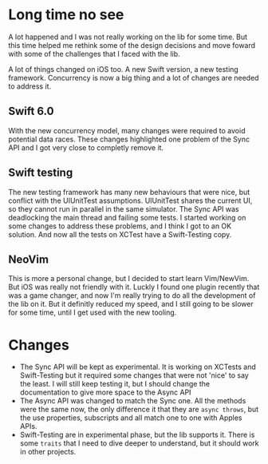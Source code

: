 # Long time no see

A lot happened and I was not really working on the lib for some time. But this time helped me rethink some of the design decisions and move foward with some of the challenges that I faced with the lib.

A lot of things changed on iOS too. A new Swift version, a new testing framework. Concurrency is now a big thing and a lot of changes are needed to address it.

## Swift 6.0

With the new concurrency model, many changes were required to avoid potential data races. These changes highlighted one problem of the Sync API and I got very close to completly remove it.

## Swift testing

The new testing framework has many new behaviours that were nice, but conflict with the UIUnitTest assumptions. UIUnitTest shares the current UI, so they cannot run in parallel in the same simulator. The Sync API was deadlocking the main thread and failing some tests. I started working on some changes to address these problems, and I think I got to an OK solution. And now all the tests on XCTest have a Swift-Testing copy.

## NeoVim

This is more a personal change, but I decided to start learn Vim/NewVim. But iOS was really not friendly with it. Luckly I found one plugin recently that was a game changer, and now I'm really trying to do all the development of the lib on it. But it definitly reduced my speed, and I still going to be slower for some time, until I get used with the new tooling.

# Changes

- The Sync API will be kept as experimental. It is working on XCTests and Swift-Testing but it required some changes that were not 'nice' to say the least. I will still keep testing it, but I should change the documentation to give more space to the Async API
- The Async API was changed to match the Sync one. All the methods were the same now, the only difference it that they are `async throws`, but the use properties, subscripts and all match one to one with Apples APIs.
- Swift-Testing are in experimental phase, but the lib supports it. There is some `traits` that I need to dive deeper to understand, but it should work in other projects.
